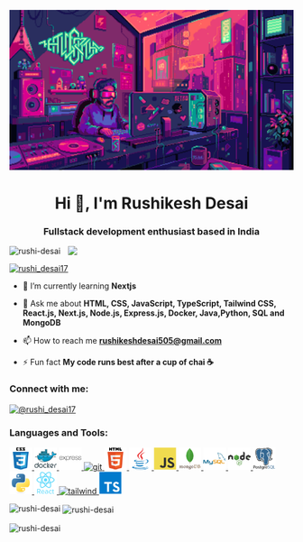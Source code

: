 ![Masthead](https://github.com/rushi-desai/rushi-desai/raw/main/masthead.gif.gif)


<h1 align="center">Hi 👋, I'm Rushikesh Desai</h1>
<h3 align="center">Fullstack development enthusiast based in India</h3>

<img src="https://github.com/rushi-desai/rushi-desai/raw/main/emoji.gif" align="right" width="400"/>


<p align="left"> <img src="https://komarev.com/ghpvc/?username=rushi-desai&label=Profile%20views&color=0e75b6&style=flat" alt="rushi-desai" /> </p>

<p align="left"> <a href="https://twitter.com/@rushi_desai17" target="blank"><img src="https://img.shields.io/twitter/follow/@rushi_desai17?logo=twitter&style=for-the-badge" alt="rushi_desai17" /></a> </p>

- 🌱 I’m currently learning **Nextjs**

- 💬 Ask me about **HTML, CSS, JavaScript, TypeScript, Tailwind CSS, React.js, Next.js, Node.js, Express.js, Docker, Java,Python, SQL and MongoDB**

- 📫 How to reach me **rushikeshdesai505@gmail.com**

- ⚡ Fun fact **My code runs best after a cup of chai ☕**

<h3 align="left">Connect with me:</h3>
<p align="left">
<a href="https://twitter.com/@rushi_desai17" target="blank"><img align="center" src="https://raw.githubusercontent.com/rahuldkjain/github-profile-readme-generator/master/src/images/icons/Social/twitter.svg" alt="@rushi_desai17" height="30" width="40" /></a>
</p>

<h3 align="left">Languages and Tools:</h3>
<p align="left"> <a href="https://www.w3schools.com/css/" target="_blank" rel="noreferrer"> <img src="https://raw.githubusercontent.com/devicons/devicon/master/icons/css3/css3-original-wordmark.svg" alt="css3" width="40" height="40"/> </a> <a href="https://www.docker.com/" target="_blank" rel="noreferrer"> <img src="https://raw.githubusercontent.com/devicons/devicon/master/icons/docker/docker-original-wordmark.svg" alt="docker" width="40" height="40"/> </a> <a href="https://expressjs.com" target="_blank" rel="noreferrer"> <img src="https://raw.githubusercontent.com/devicons/devicon/master/icons/express/express-original-wordmark.svg" alt="express" width="40" height="40"/> </a> <a href="https://git-scm.com/" target="_blank" rel="noreferrer"> <img src="https://www.vectorlogo.zone/logos/git-scm/git-scm-icon.svg" alt="git" width="40" height="40"/> </a> <a href="https://www.w3.org/html/" target="_blank" rel="noreferrer"> <img src="https://raw.githubusercontent.com/devicons/devicon/master/icons/html5/html5-original-wordmark.svg" alt="html5" width="40" height="40"/> </a> <a href="https://www.java.com" target="_blank" rel="noreferrer"> <img src="https://raw.githubusercontent.com/devicons/devicon/master/icons/java/java-original.svg" alt="java" width="40" height="40"/> </a> <a href="https://developer.mozilla.org/en-US/docs/Web/JavaScript" target="_blank" rel="noreferrer"> <img src="https://raw.githubusercontent.com/devicons/devicon/master/icons/javascript/javascript-original.svg" alt="javascript" width="40" height="40"/> </a> <a href="https://www.mongodb.com/" target="_blank" rel="noreferrer"> <img src="https://raw.githubusercontent.com/devicons/devicon/master/icons/mongodb/mongodb-original-wordmark.svg" alt="mongodb" width="40" height="40"/> </a> <a href="https://www.mysql.com/" target="_blank" rel="noreferrer"> <img src="https://raw.githubusercontent.com/devicons/devicon/master/icons/mysql/mysql-original-wordmark.svg" alt="mysql" width="40" height="40"/> </a> <a href="https://nodejs.org" target="_blank" rel="noreferrer"> <img src="https://raw.githubusercontent.com/devicons/devicon/master/icons/nodejs/nodejs-original-wordmark.svg" alt="nodejs" width="40" height="40"/> </a> <a href="https://www.postgresql.org" target="_blank" rel="noreferrer"> <img src="https://raw.githubusercontent.com/devicons/devicon/master/icons/postgresql/postgresql-original-wordmark.svg" alt="postgresql" width="40" height="40"/> </a> <a href="https://www.python.org" target="_blank" rel="noreferrer"> <img src="https://raw.githubusercontent.com/devicons/devicon/master/icons/python/python-original.svg" alt="python" width="40" height="40"/> </a> <a href="https://reactjs.org/" target="_blank" rel="noreferrer"> <img src="https://raw.githubusercontent.com/devicons/devicon/master/icons/react/react-original-wordmark.svg" alt="react" width="40" height="40"/> </a> <a href="https://tailwindcss.com/" target="_blank" rel="noreferrer"> <img src="https://www.vectorlogo.zone/logos/tailwindcss/tailwindcss-icon.svg" alt="tailwind" width="40" height="40"/> </a> <a href="https://www.typescriptlang.org/" target="_blank" rel="noreferrer"> <img src="https://raw.githubusercontent.com/devicons/devicon/master/icons/typescript/typescript-original.svg" alt="typescript" width="40" height="40"/> </a> </p>

<p><img align="left" src="https://github-readme-stats.vercel.app/api/top-langs?username=rushi-desai&show_icons=true&locale=en&layout=compact" alt="rushi-desai" /></p>

<p>&nbsp;<img align="center" src="https://github-readme-stats.vercel.app/api?username=rushi-desai&show_icons=true&locale=en" alt="rushi-desai" /></p>

<p><img align="center" src="https://github-readme-streak-stats.herokuapp.com/?user=rushi-desai&" alt="rushi-desai" /></p>

